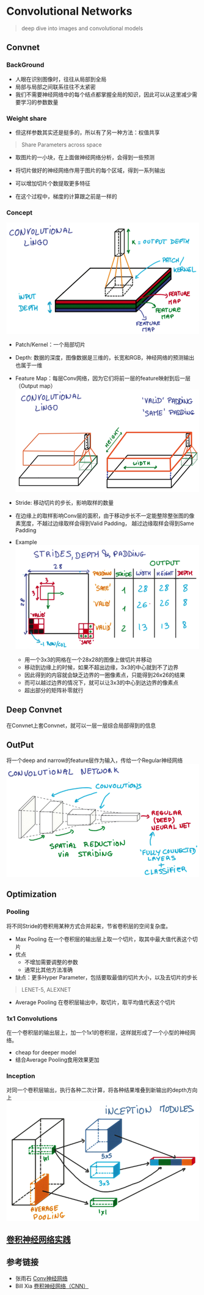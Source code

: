 # Convolutional Networks

> deep dive into images and convolutional models

## Convnet

### BackGround 
- 人眼在识别图像时，往往从局部到全局
- 局部与局部之间联系往往不太紧密
- 我们不需要神经网络中的每个结点都掌握全局的知识，因此可以从这里减少需要学习的参数数量

### Weight share
- 但这样参数其实还是挺多的，所以有了另一种方法：权值共享

> Share Parameters across space

- 取图片的一小块，在上面做神经网络分析，会得到一些预测
- 将切片做好的神经网络作用于图片的每个区域，得到一系列输出

- 可以增加切片个数提取更多特征
- 在这个过程中，梯度的计算跟之前是一样的

### Concept
![](../../res/conv_concept.png)
- Patch/Kernel：一个局部切片
- Depth: 数据的深度，图像数据是三维的，长宽和RGB，神经网络的预测输出也属于一维
- Feature Map：每层Conv网络，因为它们将前一层的feature映射到后一层（Output map）
![](../../res/conv_lingo.png)
- Stride: 移动切片的步长，影响取样的数量
- 在边缘上的取样影响Conv层的面积，由于移动步长不一定能整除整张图的像素宽度，不越过边缘取样会得到Valid Padding， 越过边缘取样会得到Same Padding
- Example 
  ![](../../res/stride.png)
  
  - 用一个3x3的网格在一个28x28的图像上做切片并移动
  - 移动到边缘上的时候，如果不超出边缘，3x3的中心就到不了边界
  - 因此得到的内容就会缺乏边界的一圈像素点，只能得到26x26的结果
  - 而可以越过边界的情况下，就可以让3x3的中心到达边界的像素点
  - 超出部分的矩阵补零就行

## Deep Convnet
在Convnet上套Convnet，就可以一层一层综合局部得到的信息

## OutPut
将一个deep and narrow的feature层作为输入，传给一个Regular神经网络
![](../../res/conv_output.png)

## Optimization
### Pooling
将不同Stride的卷积用某种方式合并起来，节省卷积层的空间复杂度。

- Max Pooling
在一个卷积层的输出层上取一个切片，取其中最大值代表这个切片
- 优点
  - 不增加需要调整的参数
  - 通常比其他方法准确
- 缺点：更多Hyper Parameter，包括要取最值的切片大小，以及去切片的步长

> LENET-5, ALEXNET

- Average Pooling
在卷积层输出中，取切片，取平均值代表这个切片

### 1x1 Convolutions
在一个卷积层的输出层上，加一个1x1的卷积层，这样就形成了一个小型的神经网络。
- cheap for deeper model
- 结合Average Pooling食用效果更加
### Inception
对同一个卷积层输出，执行各种二次计算，将各种结果堆叠到新输出的depth方向上
![](../../res/inception.png)

## [卷积神经网络实践](practice.md)

## 参考链接
- 张雨石 [Conv神经网络](http://blog.csdn.net/stdcoutzyx/article/details/41596663)
- Bill Xia [卷积神经网络（CNN）](http://ibillxia.github.io/blog/2013/04/06/Convolutional-Neural-Networks/)